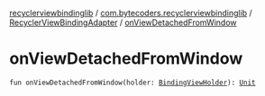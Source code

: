 [recyclerviewbindinglib](../../index.md) / [com.bytecoders.recyclerviewbindinglib](../index.md) / [RecyclerViewBindingAdapter](index.md) / [onViewDetachedFromWindow](./on-view-detached-from-window.md)

# onViewDetachedFromWindow

`fun onViewDetachedFromWindow(holder: `[`BindingViewHolder`](../../com.bytecoders.recyclerviewbindinglib.viewholder/-binding-view-holder/index.md)`): `[`Unit`](https://kotlinlang.org/api/latest/jvm/stdlib/kotlin/-unit/index.html)